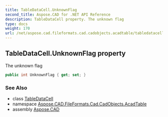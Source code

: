 ```yaml
---
title: TableDataCell.UnknownFlag
second_title: Aspose.CAD for .NET API Reference
description: TableDataCell property. The unknown flag
type: docs
weight: 170
url: /net/aspose.cad.fileformats.cad.cadobjects.acadtable/tabledatacell/unknownflag/
---
```

## TableDataCell.UnknownFlag property

The unknown flag

```csharp
public int UnknownFlag { get; set; }
```

### See Also

* class [TableDataCell](../)
* namespace [Aspose.CAD.FileFormats.Cad.CadObjects.AcadTable](../../../aspose.cad.fileformats.cad.cadobjects.acadtable/)
* assembly [Aspose.CAD](../../../)


